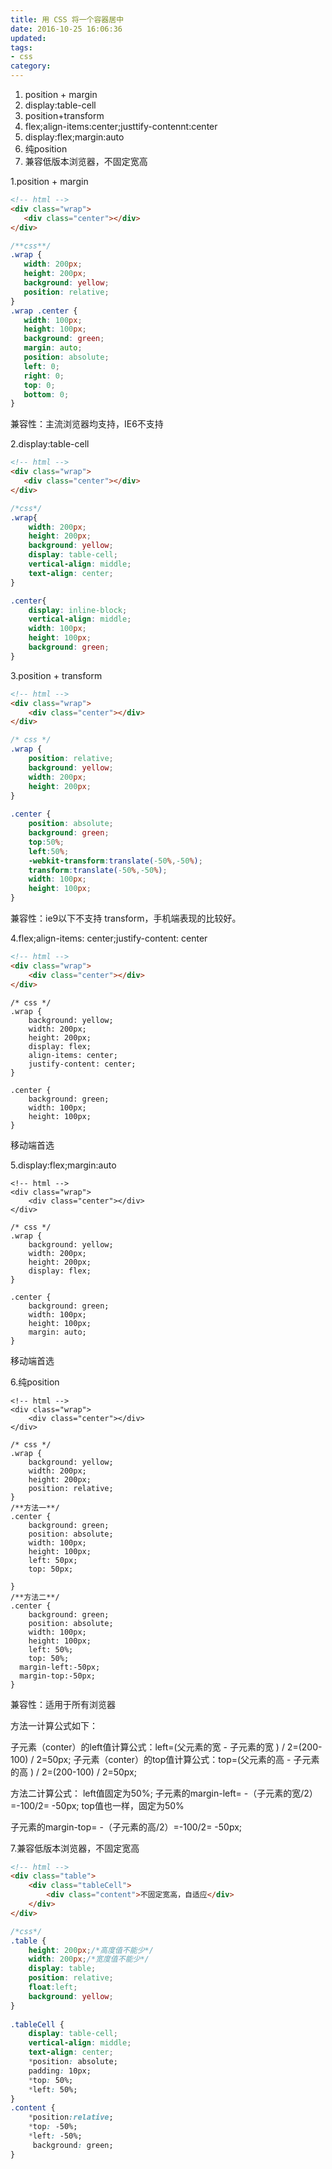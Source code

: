 ```yaml
---
title: 用 CSS 将一个容器居中
date: 2016-10-25 16:06:36
updated:
tags: 
- css
category:
---
```


1. position + margin
2. display:table-cell
3. position+transform
4. flex;align-items:center;justtify-contennt:center
5. display:flex;margin:auto
6. 纯position
7. 兼容低版本浏览器，不固定宽高
<!-- more -->

1.position + margin

``` html
<!-- html -->
<div class="wrap">
   <div class="center"></div>
</div>
```

``` css
/**css**/
.wrap {
   width: 200px;
   height: 200px;
   background: yellow;
   position: relative;
}
.wrap .center {
   width: 100px;
   height: 100px;
   background: green;
   margin: auto;
   position: absolute;
   left: 0;
   right: 0;
   top: 0;
   bottom: 0;
}
```

兼容性：主流浏览器均支持，IE6不支持

2.display:table-cell

``` html
<!-- html -->
<div class="wrap">
   <div class="center"></div>
</div>
```

``` css
/*css*/
.wrap{
    width: 200px;
    height: 200px;
    background: yellow;
    display: table-cell;
    vertical-align: middle;
    text-align: center;
}

.center{
    display: inline-block;
    vertical-align: middle;
    width: 100px;
    height: 100px;
    background: green;
}
```



3.position + transform

``` html
<!-- html -->
<div class="wrap">
    <div class="center"></div>
</div>
```
``` css
/* css */
.wrap {
    position: relative;
    background: yellow;
    width: 200px;
    height: 200px;
}
 
.center {
    position: absolute;
    background: green;
    top:50%;
    left:50%;
    -webkit-transform:translate(-50%,-50%);
    transform:translate(-50%,-50%);
    width: 100px;
    height: 100px;
}
```
兼容性：ie9以下不支持 transform，手机端表现的比较好。

4.flex;align-items: center;justify-content: center

``` html
<!-- html -->
<div class="wrap">
    <div class="center"></div>
</div>
```
```
/* css */
.wrap {
    background: yellow;
    width: 200px;
    height: 200px;
    display: flex; 
    align-items: center; 
    justify-content: center;
}
 
.center {
    background: green;
    width: 100px;
    height: 100px;
}
```
移动端首选

5.display:flex;margin:auto

```
<!-- html -->
<div class="wrap">
    <div class="center"></div>
</div>
```
```
/* css */
.wrap {
    background: yellow;
    width: 200px;
    height: 200px;
    display: flex; 
}
 
.center {
    background: green;
    width: 100px;
    height: 100px;
    margin: auto;
}
```
移动端首选

6.纯position

```
<!-- html -->
<div class="wrap">
    <div class="center"></div>
</div>
```
```
/* css */
.wrap {
    background: yellow;
    width: 200px;
    height: 200px;
    position: relative;
}
/**方法一**/
.center {
    background: green;
    position: absolute;
    width: 100px;
    height: 100px;
    left: 50px;
    top: 50px; 
  
}
/**方法二**/
.center {
    background: green;
    position: absolute;
    width: 100px;
    height: 100px;
    left: 50%;
    top: 50%;
  margin-left:-50px;
  margin-top:-50px;
}
```
兼容性：适用于所有浏览器

方法一计算公式如下：

子元素（conter）的left值计算公式：left=(父元素的宽 - 子元素的宽 ) / 2=(200-100) / 2=50px; 
子元素（conter）的top值计算公式：top=(父元素的高 - 子元素的高 ) / 2=(200-100) / 2=50px;

方法二计算公式： 
left值固定为50%; 
子元素的margin-left= -（子元素的宽/2）=-100/2= -50px; 
top值也一样，固定为50%

子元素的margin-top= -（子元素的高/2）=-100/2= -50px;

7.兼容低版本浏览器，不固定宽高

``` html
<!-- html -->
<div class="table">
    <div class="tableCell">
        <div class="content">不固定宽高，自适应</div>
    </div>
</div>
```
``` css
/*css*/
.table {
    height: 200px;/*高度值不能少*/
    width: 200px;/*宽度值不能少*/
    display: table;
    position: relative;
    float:left;
    background: yellow;
}      
 
.tableCell {
    display: table-cell;
    vertical-align: middle;
    text-align: center;        
    *position: absolute;
    padding: 10px;
    *top: 50%;
    *left: 50%;
}
.content {
    *position:relative;
    *top: -50%;
    *left: -50%;
     background: green;
}
```





